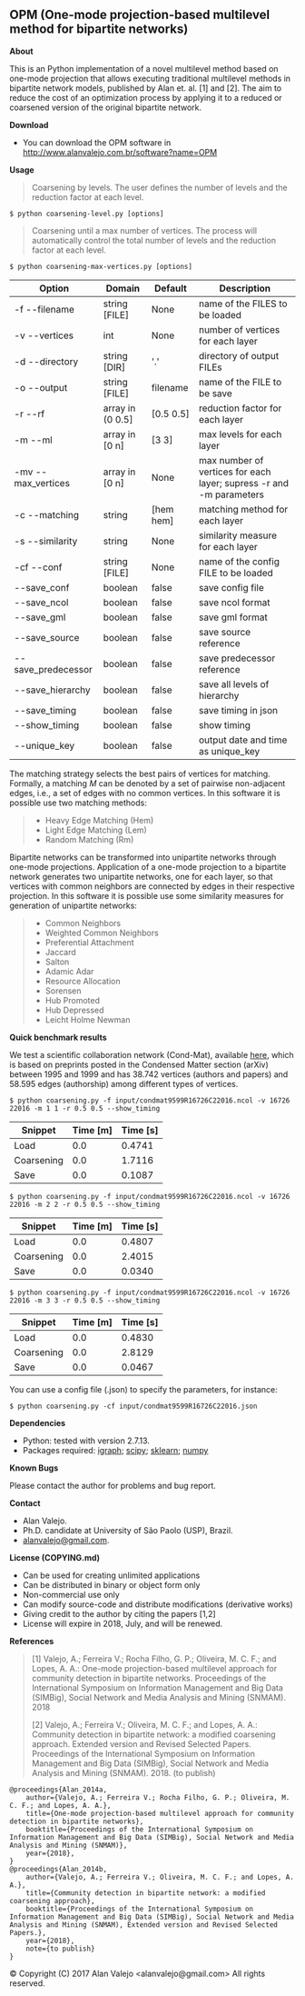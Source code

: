 ## OPM (One-mode projection-based multilevel method for bipartite networks)

**About**

This is an Python implementation of a novel multilevel method based on one-mode projection that allows executing traditional multilevel methods in bipartite network models, published by Alan et. al. [1] and [2].  The aim to reduce the cost of an optimization process by applying it to a reduced or coarsened version of the original bipartite network.

**Download**

* You can download the OPM software in http://www.alanvalejo.com.br/software?name=OPM

**Usage**

> Coarsening by levels. The user defines the number of levels and the reduction factor at each level.

	$ python coarsening-level.py [options]

> Coarsening until a max number of vertices. The process will automatically control the total number of levels and the reduction factor at each level.

	$ python coarsening-max-vertices.py [options]

<div class="table-wrapper" markdown="block">

|Option            |Domain           |Default   |Description                          |
|------------------|-----------------|----------|-------------------------------------|
|-f --filename     |string [FILE]    |None      |name of the FILES to be loaded       |
|-v --vertices     |int              |None      |number of vertices for each layer    |
|-d --directory    |string [DIR]     |'.'       |directory of output FILEs            |
|-o --output       |string [FILE]    |filename  |name of the FILE to be save          |
|-r --rf           |array in (0 0.5] |[0.5 0.5] |reduction factor for each layer      |
|-m --ml           |array in [0 n]   |[3 3]     |max levels for each layer            |
|-mv --max_vertices|array in [0 n]   |None      |max number of vertices for each layer; supress -r and -m parameters|
|-c --matching     |string           |[hem hem] |matching method for each layer       |
|-s --similarity   |string           |None      |similarity measure for each layer    |
|-cf --conf        |string [FILE]    |None      |name of the config FILE to be loaded |
|--save_conf       |boolean          |false     |save config file                     |
|--save_ncol       |boolean          |false     |save ncol format                     |
|--save_gml        |boolean          |false     |save gml format                      |
|--save_source     |boolean          |false     |save source reference                |
|--save_predecessor|boolean          |false     |save predecessor reference           |
|--save_hierarchy  |boolean          |false     |save all levels of hierarchy         |
|--save_timing     |boolean          |false     |save timing in json                  |
|--show_timing     |boolean          |false     |show timing                          |
|--unique_key      |boolean          |false     |output date and time as unique_key   |

</div>

The matching strategy selects the best pairs of vertices for matching. Formally, a matching $M$ can be denoted by a set of pairwise non-adjacent edges, i.e., a set of edges with no common vertices. In this software it is possible use two matching methods:

> * Heavy Edge Matching (Hem)
> * Light Edge Matching (Lem)
> * Random Matching (Rm)

Bipartite networks can be transformed into unipartite networks through one-mode projections. Application of a one-mode projection to a bipartite network generates two unipartite networks, one for each layer, so that vertices with common neighbors are connected by edges in their respective projection. In this software it is possible use some similarity measures for generation of unipartite networks:

> * Common Neighbors
> * Weighted Common Neighbors
> * Preferential Attachment
> * Jaccard
> * Salton
> * Adamic Adar
> * Resource Allocation
> * Sorensen
> * Hub Promoted
> * Hub Depressed
> * Leicht Holme Newman

**Quick benchmark results**

We test a scientific collaboration network (Cond-Mat), available [here](https://toreopsahl.com/datasets/#newman2001), which is based on preprints posted in the Condensed Matter section (arXiv) between 1995 and 1999 and has 38.742 vertices (authors and papers) and 58.595 edges (authorship) among different types of vertices.

    $ python coarsening.py -f input/condmat9599R16726C22016.ncol -v 16726 22016 -m 1 1 -r 0.5 0.5 --show_timing

|Snippet   |Time [m]|Time [s]|
|----------|--------|--------|
|Load      |0.0     |0.4741  |
|Coarsening|0.0     |1.7116  |
|Save      |0.0     |0.1087  |


	$ python coarsening.py -f input/condmat9599R16726C22016.ncol -v 16726 22016 -m 2 2 -r 0.5 0.5 --show_timing

|Snippet   |Time [m]|Time [s]|
|----------|--------|--------|
|Load      |0.0     |0.4807  |
|Coarsening|0.0     |2.4015  |
|Save      |0.0     |0.0340  |


	$ python coarsening.py -f input/condmat9599R16726C22016.ncol -v 16726 22016 -m 3 3 -r 0.5 0.5 --show_timing

|Snippet   |Time [m]|Time [s]|
|----------|--------|--------|
|Load      |0.0     |0.4830  |
|Coarsening|0.0     |2.8129  |
|Save      |0.0     |0.0467  |


You can use a config file (.json) to specify the parameters, for instance:

    $ python coarsening.py -cf input/condmat9599R16726C22016.json

**Dependencies**

* Python: tested with version 2.7.13.
* Packages required: [igraph](http://igraph.sourceforge.net); [scipy](http://www.scipy.org/); [sklearn](http://scikit-learn.org/); [numpy](http://www.numpy.org/)

**Known Bugs**

Please contact the author for problems and bug report.

**Contact**

* Alan Valejo.
* Ph.D. candidate at University of São Paolo (USP), Brazil.
* alanvalejo@gmail.com.

**License (COPYING.md)**

* Can be used for creating unlimited applications
* Can be distributed in binary or object form only
* Non-commercial use only
* Can modify source-code and distribute modifications (derivative works)
* Giving credit to the author by citing the papers [1,2]
* License will expire in 2018, July, and will be renewed.

**References**

> [1] Valejo, A.; Ferreira V.; Rocha Filho, G. P.; Oliveira, M. C. F.; and Lopes, A. A.: One-mode projection-based multilevel approach for community detection in bipartite networks. Proceedings of the International Symposium on Information Management and Big Data (SIMBig), Social Network and Media Analysis and Mining (SNMAM). 2018
>
> [2] Valejo, A.; Ferreira V.; Oliveira, M. C. F.; and Lopes, A. A.:  Community detection in bipartite network: a modified coarsening approach. Extended version and Revised Selected Papers. Proceedings of the International Symposium on Information Management and Big Data (SIMBig), Social Network and Media Analysis and Mining (SNMAM). 2018. (to publish)

~~~~~{.bib}
@proceedings{Alan_2014a,
    author={Valejo, A.; Ferreira V.; Rocha Filho, G. P.; Oliveira, M. C. F.; and Lopes, A. A.},
    title={One-mode projection-based multilevel approach for community detection in bipartite networks},
    booktitle={Proceedings of the International Symposium on Information Management and Big Data (SIMBig), Social Network and Media Analysis and Mining (SNMAM)},
    year={2018},
}
@proceedings{Alan_2014b,
    author={Valejo, A.; Ferreira V.; Oliveira, M. C. F.; and Lopes, A. A.},
    title={Community detection in bipartite network: a modified coarsening approach},
    booktitle={Proceedings of the International Symposium on Information Management and Big Data (SIMBig), Social Network and Media Analysis and Mining (SNMAM), Extended version and Revised Selected Papers.},
    year={2018},
	note={to publish}
}
~~~~~

<div class="footer"> &copy; Copyright (C) 2017 Alan Valejo &lt;alanvalejo@gmail.com&gt; All rights reserved.</div>
